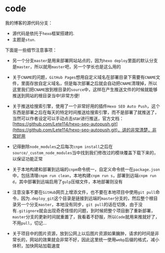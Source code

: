 # code

我的博客的源代码分支：

- 源代码是依托于`hexo`框架搭建的.
- 主题是`stun`.

下面是一些细节注意事项：

- 另一个分支`master`是用来部署网站站点的，因为`hexo deploy`里面的默认分支是`master`，所以就用`master`吧，另一个学长也是这么用的

- 关于`CNAME`的问题，`GitHub Pages`想用自定义域名在部署目录下需要有`CNAME`文件，里面存放自定义域名，但是每次部署之后就会自动把`CNAME`清理掉，所以这里我们把`CNAME`放到根目录的`source`中，这样在产生推送文件的时候就能够推送到网站的根目录当中!非常方便!

- 关于推送给搜索引擎，使用了一个非常好用的插件`Hexo SEO Auto Push`，这个东西是部署之后在每天的特定时间推送给搜索引擎，而不是部署了就推送了，当然可以作者设定可以手动点击star进行推送，官方文档：[https://github.com/Lete114/hexo-seo-autopush.git](https://github.com/Lete114/hexo-seo-autopush.git)，讲的非常清楚，非常好用

- 记得删除`node_modules`之后每次`cnpm install`之后在`source/_custom_node_modules`当中找到我们修改过的模块覆盖下载下来的，以保证功能正常

- 关于本地构建和部署到远端的`cnpm`命令统一，自定义命令统一在`package.json`中，包括清理`cnpm run clean`，本地构建`cnpm run s`，部署到远端`cnpm run d`，其中部署到远端启用了`gulp`压缩文件，本地部署则没有

- 注意没事不要在`GitHub`网页上增添文件，也不要在本地项目中使用`git pull`命令，因为`.deploy_git`这个目录是链接到远端的`master`分支的，然后整个根目录另一个分支`master`，本地没有同步，`git pull`的话在切换，由于没有`.gitignore`就会出现奇奇怪怪的问题，到时候把整个项目删了重新部署，`master`分支的更新时间就重置了，我看着不舒服，所以`Code`就用来推就好了，不用`pull`，切记...

- 关于项目中的图片资源，放到公网上以后图片资源如果臃肿，请求的时间是非常长的，网站的效果就会非常不好，因此这里统一使用`webp`后缀的格式，减小体积，加快网站加载速度

